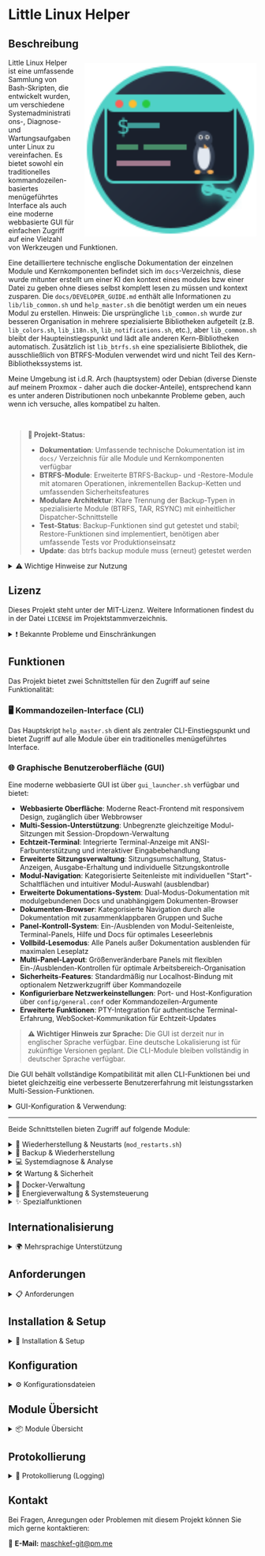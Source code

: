 # Little Linux Helper

## Beschreibung

<img src="gui/web/public/header-logo.svg" alt="Little Linux Helper" width="350" height="350" align="right" style="margin-left: 20px; margin-top: 10px;">

Little Linux Helper ist eine umfassende Sammlung von Bash-Skripten, die entwickelt wurden, um verschiedene Systemadministrations-, Diagnose- und Wartungsaufgaben unter Linux zu vereinfachen. Es bietet sowohl ein traditionelles kommandozeilen-basiertes menügeführtes Interface als auch eine moderne webbasierte GUI für einfachen Zugriff auf eine Vielzahl von Werkzeugen und Funktionen.

Eine detailliertere technische englische Dokumentation der einzelnen Module und Kernkomponenten befindet sich im `docs`-Verzeichnis, 
diese wurde mitunter erstellt um einer KI den kontext eines modules bzw einer Datei zu geben ohne dieses selbst komplett lesen zu müssen und kontext zusparen.
Die `docs/DEVELOPER_GUIDE.md` enthält alle Informationen zu `lib/lib_common.sh` und `help_master.sh` die benötigt werden um ein neues Modul zu erstellen. 
Hinweis: Die ursprüngliche `lib_common.sh` wurde zur besseren Organisation in mehrere spezialisierte Bibliotheken aufgeteilt (z.B. `lib_colors.sh`, `lib_i18n.sh`, `lib_notifications.sh`, etc.), aber `lib_common.sh` bleibt der Haupteinstiegspunkt und lädt alle anderen Kern-Bibliotheken automatisch. Zusätzlich ist `lib_btrfs.sh` eine spezialisierte Bibliothek, die ausschließlich von BTRFS-Modulen verwendet wird und nicht Teil des Kern-Bibliothekssystems ist.

Meine Umgebung ist i.d.R. Arch (hauptsystem) oder Debian (diverse Dienste auf meinem Proxmox - daher auch die docker-Anteile), entsprechend kann es unter anderen Distributionen noch unbekannte Probleme geben, auch wenn ich versuche, alles kompatibel zu halten.

<br clear="right">

> **🎯 Projekt-Status:**
> - **Dokumentation**: Umfassende technische Dokumentation ist im `docs/` Verzeichnis für alle Module und Kernkomponenten verfügbar
> - **BTRFS-Module**: Erweiterte BTRFS-Backup- und -Restore-Module mit atomaren Operationen, inkrementellen Backup-Ketten und umfassenden Sicherheitsfeatures
> - **Modulare Architektur**: Klare Trennung der Backup-Typen in spezialisierte Module (BTRFS, TAR, RSYNC) mit einheitlicher Dispatcher-Schnittstelle
> - **Test-Status**: Backup-Funktionen sind gut getestet und stabil; Restore-Funktionen sind implementiert, benötigen aber umfassende Tests vor Produktionseinsatz
> - **Update**: das btrfs backup module muss (erneut) getestet werden

<details>
<summary>⚠️ Wichtige Hinweise zur Nutzung</summary>

**Bitte beachte die folgenden Punkte sorgfältig, bevor du die Skripte aus diesem Repository verwendest:**

* **Kein professioneller Programmierer:** Ich bin eigentlich kein Programmierer. Diese Skripte sind als Hobbyprojekt und zum Vereinfachen entstanden. Sie können daher suboptimale Lösungsansätze, Fehler oder ineffiziente Herangehensweisen enthalten.
* **Nutzung auf eigene Gefahr:** Die Verwendung der hier bereitgestellten Skripte erfolgt ausschließlich auf eigene Gefahr. Ich übernehme keinerlei Verantwortung oder Haftung für mögliche Datenverluste, Systeminstabilitäten, Schäden an Hard- oder Software oder jegliche andere direkte oder indirekte Konsequenzen, die aus der Nutzung dieser Skripte resultieren könnten. Es wird dringend empfohlen, vor der Ausführung kritischer Operationen stets Backups deiner wichtigen Daten und deines Systems anzulegen.
* **KI-generierte Inhalte:** Ein erheblicher Teil der Skripte und der begleitenden Dokumentation wurde unter Zuhilfenahme von Künstlicher Intelligenz (KI) erstellt. Obwohl ich mich bemüht habe, die Funktionalität zu testen und die Informationen zu überprüfen, können die Skripte Fehler, unvorhergesehenes Verhalten oder logische Mängel enthalten, die auf den KI-Generierungsprozess zurückzuführen sind. Sei dir dieses Umstands bewusst und überprüfe den Code kritisch, bevor du ihn einsetzt, insbesondere in produktiven oder sensiblen Umgebungen.

</details>

## Lizenz

Dieses Projekt steht unter der MIT-Lizenz. Weitere Informationen findest du in der Datei `LICENSE` im Projektstammverzeichnis.

<details>
<summary>❗ Bekannte Probleme und Einschränkungen</summary>

Hier ist eine Liste von bekannten Problemen, Einschränkungen oder Verhaltensweisen, die dir bei der Nutzung der Skripte auffallen könnten.

* **Systemkompatibilität:**
    * Hauptsächliche Testumgebung: Arch Linux (Hauptsystem) und Debian (Proxmox-Services)
    * Andere Distributionen können unbekannte Kompatibilitätsprobleme haben, obwohl die Skripte für breite Kompatibilität entwickelt wurden
    * Einige Features erfordern spezifische Paketmanager oder Systemtools

* **Erweiterte Log-Analyse (`scripts/advanced_log_analyzer.py`):**
    * Bekannte Einschränkungen bezüglich Log-Format-Erkennung und Zeichenkodierung
    * Komplexe reguläre Ausdrücke können nicht alle Log-Varianten handhaben
    * Siehe `docs/advanced_log_analyzer.md` für detaillierte Einschränkungen und Nutzungshinweise

* **Modul-spezifische Einschränkungen:**
    * **BTRFS-Operationen**: Erfordert BTRFS-Dateisystem und entsprechende Berechtigungen
    * **Docker-Security**: Scan-Tiefe und -Genauigkeit hängen von der Komplexität der Compose-Dateien ab
    * **Hardware-Monitoring**: Temperatursensoren erfordern `lm-sensors` und entsprechende Hardware-Unterstützung

</details>

## Funktionen

Das Projekt bietet zwei Schnittstellen für den Zugriff auf seine Funktionalität:

### 🖥️ **Kommandozeilen-Interface (CLI)**
Das Hauptskript `help_master.sh` dient als zentraler CLI-Einstiegspunkt und bietet Zugriff auf alle Module über ein traditionelles menügeführtes Interface.

### 🌐 **Graphische Benutzeroberfläche (GUI)**
Eine moderne webbasierte GUI ist über `gui_launcher.sh` verfügbar und bietet:
- **Webbasierte Oberfläche**: Moderne React-Frontend mit responsivem Design, zugänglich über Webbrowser
- **Multi-Session-Unterstützung**: Unbegrenzte gleichzeitige Modul-Sitzungen mit Session-Dropdown-Verwaltung
- **Echtzeit-Terminal**: Integrierte Terminal-Anzeige mit ANSI-Farbunterstützung und interaktiver Eingabebehandlung
- **Erweiterte Sitzungsverwaltung**: Sitzungsumschaltung, Status-Anzeigen, Ausgabe-Erhaltung und individuelle Sitzungskontrolle
- **Modul-Navigation**: Kategorisierte Seitenleiste mit individuellen "Start"-Schaltflächen und intuitiver Modul-Auswahl (ausblendbar)
- **Erweiterte Dokumentations-System**: Dual-Modus-Dokumentation mit modulgebundenen Docs und unabhängigem Dokumenten-Browser
- **Dokumenten-Browser**: Kategorisierte Navigation durch alle Dokumentation mit zusammenklappbaren Gruppen und Suche
- **Panel-Kontroll-System**: Ein-/Ausblenden von Modul-Seitenleiste, Terminal-Panels, Hilfe und Docs für optimales Leseerlebnis
- **Vollbild-Lesemodus**: Alle Panels außer Dokumentation ausblenden für maximalen Leseplatz
- **Multi-Panel-Layout**: Größenveränderbare Panels mit flexiblen Ein-/Ausblenden-Kontrollen für optimale Arbeitsbereich-Organisation
- **Sicherheits-Features**: Standardmäßig nur Localhost-Bindung mit optionalem Netzwerkzugriff über Kommandozeile
- **Konfigurierbare Netzwerkeinstellungen**: Port- und Host-Konfiguration über `config/general.conf` oder Kommandozeilen-Argumente
- **Erweiterte Funktionen**: PTY-Integration für authentische Terminal-Erfahrung, WebSocket-Kommunikation für Echtzeit-Updates

> **⚠️ Wichtiger Hinweis zur Sprache:** Die GUI ist derzeit nur in englischer Sprache verfügbar. Eine deutsche Lokalisierung ist für zukünftige Versionen geplant. Die CLI-Module bleiben vollständig in deutscher Sprache verfügbar.

Die GUI behält vollständige Kompatibilität mit allen CLI-Funktionen bei und bietet gleichzeitig eine verbesserte Benutzererfahrung mit leistungsstarken Multi-Session-Funktionen.

<details>
<summary>GUI-Konfiguration & Verwendung:</summary>

```bash
# GUI-Launcher (Empfohlen):
./gui_launcher.sh              # Standard: sicherer localhost
./gui_launcher.sh -n           # Netzwerkzugriff aktivieren (-n Kurzform)
./gui_launcher.sh -n -f        # Netzwerkzugriff mit Firewall-Port-Öffnung
./gui_launcher.sh -p 8080      # Benutzerdefinierten Port (Kurzform)
./gui_launcher.sh --port 8080  # Benutzerdefinierten Port (Langform)
./gui_launcher.sh -n -p 80 -f  # Netzwerkzugriff auf benutzerdefiniertem Port mit Firewall
./gui_launcher.sh -b -n        # Erstellen und mit Netzwerkzugriff ausführen
./gui_launcher.sh -h           # Umfassende Hilfe

# Benutzerdefinierte Konfiguration via config/general.conf:
CFG_LH_GUI_PORT="3000"        # Standard-Port setzen
CFG_LH_GUI_HOST="localhost"   # Bindung setzen (localhost/0.0.0.0)

# Direkte Binary-Ausführung:
./little-linux-helper-gui -p 8080             # Benutzerdefinierten Port (Kurzform)
./little-linux-helper-gui --port 8080         # Benutzerdefinierten Port (Langform)
./little-linux-helper-gui -n                  # Netzwerkzugriff aktivieren (-n Kurzform)
./little-linux-helper-gui --network -p 80     # Netzwerkzugriff auf Port 80
./little-linux-helper-gui -h                  # Nutzungsinformationen anzeigen (Kurzform)
./little-linux-helper-gui --help              # Nutzungsinformationen anzeigen (Langform)
```

Die GUI behält vollständige Kompatibilität mit allen CLI-Funktionen bei und bietet gleichzeitig eine verbesserte Benutzererfahrung mit leistungsstarken Multi-Session-Funktionen.

</details>

---

Beide Schnittstellen bieten Zugriff auf folgende Module:

<details>
<summary>🔄 Wiederherstellung & Neustarts (<code>mod_restarts.sh</code>)</summary>

* Neustart des Login-Managers (Display Manager).
* Neustart des Sound-Systems (PipeWire, PulseAudio, ALSA).
* Neustart der Desktop-Umgebung (KDE, GNOME, XFCE, Cinnamon, MATE, LXDE, LXQt).
* Neustart von Netzwerkdiensten (NetworkManager, systemd-networkd, dhcpcd, systemd-resolved).

</details>

<details>
<summary>💾 Backup & Wiederherstellung</summary>

* **Einheitlicher Backup-Dispatcher** (`modules/backup/mod_backup.sh`):
    * Zentrale Dispatcher-Schnittstelle für alle Backup-Typen
    * Gemeinsame Konfigurationsverwaltung und Status-Berichterstattung für alle Backup-Methoden
    * Umfassende Status-Übersicht für BTRFS-, TAR- und RSYNC-Backups

* **BTRFS Snapshot Backup & Restore** (`modules/backup/mod_btrfs_backup.sh`, `modules/backup/mod_btrfs_restore.sh`):
    * **Erweiterte Features**: Atomare Backup-Operationen, received_uuid-Schutz, inkrementelle Kettenvalidierung
    * **Erweiterte BTRFS-Bibliothek** (`lib/lib_btrfs.sh`): Spezialisierte Bibliothek, die kritische BTRFS-Limitationen mit echten atomaren Mustern löst
    * **Dynamische Subvolume-Unterstützung**: Erkennt automatisch BTRFS-Subvolumes aus der Systemkonfiguration (`/etc/fstab`, `/proc/mounts`) und unterstützt manuelle Konfiguration für `@`, `@home`, `@var`, `@opt` und andere @-prefixierte Subvolumes mit optionaler Quellbewahrung
    * **Inkrementelle Backups**: Intelligente Parent-Erkennung, automatisches Fallback und umfassende Ketten-Integritätsvalidierung
    * **Restore-Funktionen**: Vollständige Systemwiederherstellung, individuelle Subvolume-Wiederherstellung, Ordner-Level-Wiederherstellung und Bootloader-Integration *(Hinweis: Restore-Funktionen sind implementiert, benötigen aber umfassende Tests)*
    * **Sicherheitsfeatures**: Live-Umgebungs-Erkennung, Dateisystem-Gesundheitsprüfung, Rollback-Funktionen und Dry-Run-Unterstützung
    * **Detaillierte Dokumentation**: Siehe `docs/mod_btrfs_backup.md`, `docs/mod_btrfs_restore.md` und `docs/lib_btrfs.md`

* **TAR Archiv Backup & Restore** (`modules/backup/mod_backup_tar.sh`, `modules/backup/mod_restore_tar.sh`):
    * **Flexible Backup-Optionen**: Nur Home, Systemkonfiguration, vollständiges System oder benutzerdefinierte Verzeichnisauswahl
    * **Intelligente Ausschlüsse**: Eingebaute System-Ausschlüsse, benutzer-konfigurierbare Muster und interaktive Ausschluss-Verwaltung
    * **Archiv-Verwaltung**: Komprimierte `.tar.gz` Archive mit automatischer Bereinigung und Aufbewahrungsrichtlinien
    * **Sichere Wiederherstellung**: Mehrere Zieloptionen mit Sicherheitswarnungen und Bestätigungsabfragen
    * **Dokumentation**: Siehe `docs/mod_backup_tar.md` und `docs/mod_restore_tar.md`

* **RSYNC Inkrementelle Backup & Restore** (`modules/backup/mod_backup_rsync.sh`, `modules/backup/mod_restore_rsync.sh`):
    * **Inkrementelle Intelligenz**: Speicher-effiziente Backups mit Hardlink-Optimierung über `--link-dest`
    * **Backup-Typen**: Vollbackups und inkrementelle Backups mit automatischer Parent-Erkennung
    * **Erweiterte Optionen**: Umfassende RSYNC-Konfiguration mit atomaren Operationen und Fortschrittsüberwachung
    * **Flexible Wiederherstellung**: Echtzeit-Fortschrittsüberwachung und vollständige Verzeichnisbaum-Wiederherstellung
    * **Dokumentation**: Siehe `docs/mod_backup_rsync.md` und `docs/mod_restore_rsync.md`

</details>

<details>
<summary>💻 Systemdiagnose & Analyse</summary>

* **Systeminformationen anzeigen (`mod_system_info.sh`)**:
    * Anzeige von Betriebssystem- und Kernel-Details.
    * CPU-Informationen.
    * RAM-Auslastung und Speicherstatistik.
    * Auflistung von PCI- und USB-Geräten.
    * Festplattenübersicht (Blockgeräte, Dateisysteme, Mountpunkte).
    * Anzeige der Top-Prozesse nach CPU- und Speicherauslastung.
    * Netzwerkkonfiguration (Schnittstellen, Routen, aktive Verbindungen, Hostname, DNS).
    * Temperaturen und Sensorwerte (erfordert `lm-sensors`).
* **Festplatten-Werkzeuge (`mod_disk.sh`)**:
    * Anzeige eingebundener Laufwerke und Blockgeräte.
    * Auslesen von S.M.A.R.T.-Werten (erfordert `smartmontools`).
    * Prüfung von Dateizugriffen auf Ordner (erfordert `lsof`).
    * Analyse der Festplattenbelegung (mit `df` und optional `ncdu`).
    * Testen der Festplattengeschwindigkeit (erfordert `hdparm`).
    * Überprüfung des Dateisystems (erfordert `fsck`).
    * Prüfung des Festplatten-Gesundheitsstatus (erfordert `smartmontools`).
    * Anzeige der größten Dateien in einem Verzeichnis.
* **Log-Analyse Werkzeuge (`mod_logs.sh`)**:
    * Anzeige von Logs der letzten X Minuten (aktueller und vorheriger Boot, erfordert ggf. `journalctl`).
    * Logs eines bestimmten systemd-Dienstes anzeigen (erfordert `journalctl`).
    * Xorg-Logs anzeigen.
    * dmesg-Ausgabe anzeigen und filtern.
    * Paketmanager-Logs anzeigen (unterstützt pacman, apt, dnf, yay).
    * **Erweiterte Log-Analyse (`scripts/advanced_log_analyzer.py`)**:
        * Führt eine detailliertere Analyse von Logdateien durch (benötigt Python 3, typischerweise als `python3`-Kommando).
        * Unterstützt Formate wie Syslog, Journald (Text-Export) und Apache (Common/Combined), inklusive automatischer Formaterkennung.
        * Zeigt allgemeine Statistiken (Gesamtzahl Einträge, Fehleranzahl, Fehlerrate).
        * Listet häufige Fehlermeldungen oder Fehler-Statuscodes.
        * Analysiert die zeitliche Verteilung von Logeinträgen (z.B. pro Stunde).
        * Identifiziert Top-Quellen (Programme/Dienste bei Syslog, IP-Adressen bei Apache).
        * Bietet Optionen zur Anpassung der Ausgabe (z.B. Anzahl der Top-Einträge, nur Zusammenfassung, nur Fehler).
        * *Hinweis: Dieses Skript bietet erweiterte Funktionen, sollte aber mit Bedacht und Verständnis seiner Funktionsweise eingesetzt werden, insbesondere unter Berücksichtigung der allgemeinen Projekthinweise*.

</details>

<details>
<summary>🛠️ Wartung & Sicherheit</summary>

* **Paketverwaltung & Updates (`mod_packages.sh`)**:
    * Systemaktualisierung (unterstützt pacman, apt, dnf, yay).
    * Aktualisierung alternativer Paketmanager (Flatpak, Snap, Nix).
    * Suchen und Entfernen von verwaisten Paketen.
    * Bereinigung des Paket-Caches.
    * Suchen und Installieren von Paketen.
    * Anzeigen installierter Pakete (inkl. alternativer Quellen).
    * Anzeigen von Paketmanager-Logs.
* **Sicherheitsüberprüfungen (`mod_security.sh`)**:
    * Anzeige offener Netzwerkports (erfordert `ss`, optional `nmap`).
    * Anzeige fehlgeschlagener Anmeldeversuche.
    * System auf Rootkits prüfen (erfordert `rkhunter`, optional `chkrootkit`).
    * Firewall-Status prüfen (UFW, firewalld, iptables).
    * Prüfung auf Sicherheits-Updates.
    * Überprüfung von Kennwort-Richtlinien und Benutzerkonten.
    * **Docker Security Überprüfung**:
        * Analysiert Docker-Compose Dateien (`docker-compose.yml`, `compose.yml`) auf häufige Sicherheitsprobleme.
        * Der Suchpfad für Compose-Dateien, die Suchtiefe und auszuschließende Verzeichnisse sind konfigurierbar.
        * Bietet eine interaktive Konfiguration des Suchpfads, falls der aktuelle Pfad ungültig ist oder geändert werden soll.
        * Führt eine Reihe von Prüfungen durch, darunter:
            * Fehlen von Update-Management-Labels (z.B. für Diun, Watchtower).
            * Unsichere Berechtigungen für `.env`-Dateien.
            * Zu offene Berechtigungen für Verzeichnisse, die Compose-Dateien enthalten.
            * Verwendung von `:latest`-Image-Tags oder Images ohne spezifische Versionierung. (In der `config/docker.conf.example` im standard deaktiviert.)
            * Konfiguration von Containern mit `privileged: true`.
            * Einbindung kritischer Host-Pfade als Volumes (z.B. `/`, `/etc`, `/var/run/docker.sock`). (Wird derzeit nicht in der zusammenfassung mit ausgegeben.)
            * Auf `0.0.0.0` exponierte Ports, die Dienste für alle Netzwerkschnittstellen verfügbar machen.
            * Verwendung potenziell gefährlicher Linux-Capabilities (z.B. `SYS_ADMIN`, `NET_ADMIN`).
            * Deaktivierte Sicherheitsoptionen wie `apparmor:unconfined` oder `seccomp:unconfined`.
            * Vorkommen von bekannten Standardpasswörtern in Umgebungsvariablen.
            * Direkte Einbettung sensitiver Daten (z.B. API-Keys, Tokens) anstelle von Umgebungsvariablen. (funktioniert aktuell nicht wirklich)
        * Optional kann eine Liste der aktuell laufenden Docker-Container angezeigt werden. (In der `config/docker.conf.example` im standard deaktiviert.)
        * Stellt eine Zusammenfassung der gefundenen potenziellen Probleme mit Empfehlungen bereit.

</details>

<details>
<summary>🐳 Docker-Verwaltung</summary>

* **Docker Container Management (`mod_docker.sh`)**:
    * Container-Status-Überwachung und -Verwaltung.
    * Docker-Systeminformationen und Ressourcennutzung.
    * Container-Log-Zugriff und -Analyse.
    * Netzwerk- und Volume-Verwaltung.
* **Docker Setup & Installation (`mod_docker_setup.sh`)**:
    * Automatisierte Docker-Installation über Distributionen hinweg.
    * Docker Compose Setup und Konfiguration.
    * Benutzer-Berechtigungskonfiguration für Docker-Zugriff.
    * System-Service-Konfiguration und Startup.

</details>

<details>
<summary>🔋 Energieverwaltung & Systemsteuerung</summary>

* **Energieverwaltung (`mod_energy.sh`)**:
    * Energieprofilverwaltung (Performance, Balanced, Power-Saver).
    * Standby/Suspend-Kontrolle mit zeitgesteuerter Inhibit-Funktionalität.
    * Bildschirmhelligkeitssteuerung.
    * Schnellaktionen zur Wiederherstellung der Standby-Funktionalität.

</details>

<details>
<summary>✨ Spezialfunktionen</summary>

* Sammeln wichtiger Debug-Informationen in einer Datei.

</details>

## Internationalisierung

<details>
<summary>🌍 Mehrsprachige Unterstützung</summary>

Little Linux Helper unterstützt mehrere Sprachen für die Benutzeroberfläche. Das Internationalisierungssystem ermöglicht eine konsistente und benutzerfreundliche Erfahrung in verschiedenen Sprachen.

**Unterstützte Sprachen:**
* **Deutsch (de)**: Vollständige Übersetzungsunterstützung für alle Module
* **Englisch (en)**: Vollständige Übersetzungsunterstützung für alle Module (Standardsprache und Fallback)
* **Spanisch (es)**: Nur vereinzelte interne Übersetzungen (Log-Einträge, etc.), praktisch unbrauchbar
* **Französisch (fr)**: Nur vereinzelte interne Übersetzungen (Log-Einträge, etc.), praktisch unbrauchbar

**Sprachauswahl:**
* **Automatische Erkennung**: Das System erkennt automatisch die Systemsprache basierend auf Umgebungsvariablen (`LANG`, `LC_ALL`, `LC_MESSAGES`)
* **Manuelle Konfiguration**: Die Sprache kann in der Datei `config/general.conf` mit der Einstellung `CFG_LH_LANG` festgelegt werden
* **Fallback-Mechanismus**: Bei fehlenden Übersetzungen oder nicht unterstützten Sprachen wird automatisch auf Englisch zurückgegriffen

**Konfiguration der Sprache:**
```bash
# In config/general.conf
CFG_LH_LANG="auto"    # Automatische Systemsprache-Erkennung
CFG_LH_LANG="de"      # Deutsch
CFG_LH_LANG="en"      # Englisch
CFG_LH_LANG="es"      # Spanisch (praktisch unbrauchbar, nur interne Meldungen)
CFG_LH_LANG="fr"      # Französisch (praktisch unbrauchbar, nur interne Meldungen)
```

**Technische Details:**
* Alle Benutzertexte werden über das `lh_msg()` System abgerufen
* Übersetzungsdateien befinden sich im `lang/` Verzeichnis, organisiert nach Sprachcodes
* Das System lädt zuerst Englisch als Fallback-Basis und überschreibt dann mit der gewünschten Sprache
* Fehlende Übersetzungsschlüssel werden automatisch protokolliert und als `[SCHLÜSSEL]` angezeigt

</details>

## Anforderungen

<details>
<summary>📋 Anforderungen</summary>

### Kern-Anforderungen:
* Bash-Shell
* Standard Linux-Dienstprogramme (wie `grep`, `awk`, `sed`, `find`, `df`, `lsblk`, `ip`, `ps`, `free`, `tar`, `rsync`, `btrfs-progs` etc.)
* Einige Funktionen erfordern möglicherweise Root-Rechte und werden ggf. `sudo` verwenden.

### GUI-Anforderungen (optional):
* **Go** (1.18 oder neuer) für Backend-Server-Kompilierung
* **Node.js** (16 oder neuer) und **npm** für Frontend-Entwicklung und -Erstellung
* **Webbrowser** für den Zugriff auf die GUI-Oberfläche
* Zusätzliche System-Abhängigkeiten: `github.com/gofiber/fiber/v2`, `github.com/gofiber/websocket/v2`, `github.com/creack/pty` (automatisch installiert)

### Optionale Abhängigkeiten:
Für spezifische Funktionen werden zusätzliche Pakete benötigt, die das Skript bei Bedarf zu installieren versucht:
    * `btrfs-progs` (für BTRFS Backup/Restore)
    * `rsync` (für RSYNC Backup/Restore)
    * `smartmontools` (für S.M.A.R.T.-Werte und Festplatten-Gesundheitsstatus)
    * `lsof` (für Dateizugriff-Prüfung)
    * `hdparm` (für Festplattengeschwindigkeitstest)
    * `ncdu` (für interaktive Festplattenanalyse, optional)
    * `util-linux` (enthält `fsck`)
    * `iproute2` (enthält `ss`)
    * `rkhunter` (für Rootkit-Prüfung)
    * `chkrootkit` (optional, für zusätzliche Rootkit-Prüfung)
    * `lm-sensors` (für Temperatur- und Sensorwerte)
    * `nmap` (optional, für lokalen Port-Scan)
    * **Desktop-Benachrichtigungen:** `libnotify` (stellt `notify-send` bereit), `zenity` oder `kdialog`.
    * Python 3 (typischerweise als `python` oder `python3`-Kommando; für erweiterte Log-Analyse)
    * `pacman-contrib` (für `paccache` auf Arch-basierten Systemen, falls nicht vorhanden)
    * `expac` (für kürzlich installierte Pakete auf Arch-basierten Systemen)

Das Skript versucht, den verwendeten Paketmanager (pacman, yay, apt, dnf) automatisch zu erkennen. Es erkennt auch alternative Paketmanager wie Flatpak, Snap, Nix und AppImage.

</details>

## Installation & Setup

<details>
<summary>🚀 Installation & Setup</summary>

### CLI-Installation:
1. Klone das Repository oder lade die Skripte herunter.
2. Stelle sicher, dass das Hauptskript `help_master.sh` ausführbar ist:
    ```bash
    chmod +x help_master.sh
    ```
3. Führe die CLI-Oberfläche aus:
    ```bash
    ./help_master.sh
    ```

### GUI-Installation (optional):
1. Stelle sicher, dass Go (1.18+) und Node.js (16+) auf deinem System installiert sind.
2. Mache den GUI-Launcher ausführbar:
    ```bash
    chmod +x gui_launcher.sh
    ```
3. Starte die GUI-Oberfläche:
    ```bash
    ./gui_launcher.sh
    ```
4. Die GUI wird automatisch:
   - Abhängigkeiten beim ersten Start einrichten
   - Die Anwendung bei Bedarf erstellen
   - Den Webserver auf `http://localhost:3000` starten
   - Deinen Standard-Webbrowser zur Oberfläche öffnen

**GUI-Entwicklungsmodus:**
Für Entwicklung mit Hot-Reload-Funktionen:
```bash
cd gui/
./setup.sh    # Einmalige Einrichtung
./dev.sh      # Entwicklungsserver starten
```

</details>

## Konfiguration

<details>
<summary>⚙️ Konfigurationsdateien</summary>

Little Linux Helper verwendet Konfigurationsdateien, um bestimmte Aspekte seines Verhaltens anzupassen. Diese Dateien befinden sich im Verzeichnis `config/`.

Beim ersten Start des Hauptskripts (`help_master.sh`) werden automatisch Standard-Konfigurationsdateien erstellt, falls diese noch nicht vorhanden sind. Dies geschieht, indem Vorlagedateien mit der Endung `.example` (z.B. `backup.conf.example`) in ihre aktiven Gegenstücke ohne das Suffix (z.B. `backup.conf`) kopiert werden.

**Wichtig:** Du wirst beim ersten Erstellen einer Konfigurationsdatei darauf hingewiesen. Es wird empfohlen, diese neu erstellten `.conf`-Dateien zu überprüfen und gegebenenfalls an deine spezifischen Bedürfnisse anzupassen.

Aktuell werden Konfigurationsdateien für folgende Module verwendet:
*   **Allgemeine Einstellungen (`help_master.sh`)**: Sprache, Logging-Verhalten und andere grundlegende Einstellungen (`config/general.conf`).
*   **Backup & Wiederherstellung (`modules/backup/mod_backup.sh`, `modules/backup/mod_btrfs_backup.sh`, `modules/backup/mod_btrfs_restore.sh`)**: Einstellungen für Backup-Pfade, Aufbewahrungsrichtlinien etc. (`config/backup.conf`).
*   **Docker Security Überprüfung (`mod_security.sh`)**: Einstellungen für Suchpfade, zu überspringende Warnungen etc. (`config/docker.conf`).

</details>

## Module Übersicht

<details>
<summary>📦 Module Übersicht</summary>

Das Projekt ist in Module unterteilt, um die Funktionalität zu organisieren:

* **`lib/lib_common.sh`**: Das Herzstück des Projekts. Enthält zentrale, von allen Modulen genutzte Funktionen wie:
    *  Ein einheitliches Logging-System.
    * Funktionen zur Befehlsüberprüfung und automatischen Installation von Abhängigkeiten.
    * Standardisierte Benutzerinteraktionen (Ja/Nein-Fragen, Eingabeaufforderungen).
    * Die Erkennung von Systemkomponenten (Paketmanager, etc.).
    * Verwaltung von farbiger Terminalausgabe für eine bessere Lesbarkeit.
    * Komplexe Logik zur Ermittlung des aktiven Desktop-Benutzers.
    * Die Fähigkeit, **Desktop-Benachrichtigungen** an den Benutzer zu senden.
    * **Kern-Bibliothekssystem**: Lädt automatisch spezialisierte Bibliothekskomponenten (`lib_colors.sh`, `lib_i18n.sh`, `lib_ui.sh`, etc.).
* **`lib/lib_btrfs.sh`**: **Spezialisierte BTRFS-Bibliothek** (nicht Teil des Kern-Bibliothekssystems). Stellt erweiterte BTRFS-spezifische Funktionen für atomare Backup-Operationen, inkrementelle Kettenvalidierung und umfassende BTRFS-Sicherheitsmechanismen bereit. Wird ausschließlich von BTRFS-Modulen verwendet und muss explizit eingebunden werden.
* **`modules/mod_restarts.sh`**: Bietet Optionen zum Neustarten von Diensten und der Desktop-Umgebung.
* **`modules/backup/mod_backup.sh`**: Einheitlicher Backup-Dispatcher mit zentraler Schnittstelle für alle Backup-Typen (BTRFS, TAR, RSYNC).
* **`modules/backup/mod_btrfs_backup.sh`**: BTRFS-spezifische Backup-Funktionen (Snapshots, Transfer, Integritätsprüfung, Marker, Bereinigung, Status, uvm.). Verwendet `lib_btrfs.sh` für erweiterte BTRFS-Operationen.
* **`modules/backup/mod_btrfs_restore.sh`**: BTRFS-spezifische Restore-Funktionen (komplettes System, einzelne Subvolumes, Ordner und Dry-Run). Verwendet `lib_btrfs.sh` für atomare Restore-Operationen.
* **`modules/backup/mod_backup_tar.sh`**: TAR-Archiv-Backup-Funktionalität mit mehreren Backup-Typen und intelligentem Ausschluss-Management.
* **`modules/backup/mod_restore_tar.sh`**: TAR-Archiv-Wiederherstellung mit Sicherheitsfeatures und flexiblen Zieloptionen.
* **`modules/backup/mod_backup_rsync.sh`**: RSYNC inkrementelle Backups mit Hardlink-Optimierung und umfassender Konfiguration.
* **`modules/backup/mod_restore_rsync.sh`**: RSYNC Backup-Wiederherstellung mit Echtzeit-Fortschrittsüberwachung und vollständiger Verzeichnisbaum-Wiederherstellung.
* **`modules/mod_system_info.sh`**: Zeigt detaillierte Systeminformationen an.
* **`modules/mod_disk.sh`**: Werkzeuge zur Festplattenanalyse und -wartung.
* **`modules/mod_logs.sh`**: Analyse von System- und Anwendungsprotokollen.
* **`modules/mod_packages.sh`**: Paketverwaltung, Systemaktualisierung, Bereinigung.
* **`modules/mod_security.sh`**: Sicherheitsüberprüfungen, Docker-Security, Netzwerk, Rootkit-Check.
* **`modules/mod_docker.sh`**: Docker-Container-Management und -Überwachung.
* **`modules/mod_docker_setup.sh`**: Docker-Installation und Setup-Automatisierung.
* **`modules/mod_energy.sh`**: Energieverwaltung und Stromverwaltungsfunktionen (Energieprofile, Standby-Kontrolle, Helligkeit).

</details>

## Protokollierung

<details>
<summary>📜 Protokollierung (Logging)</summary>

Alle Aktionen werden in Log-Dateien protokolliert, um die Nachverfolgung und Fehlerbehebung zu erleichtern.

* **Speicherort:** Die Log-Dateien werden im Unterverzeichnis `logs` innerhalb des Projektverzeichnisses erstellt. Für jeden Monat wird ein eigener Unterordner angelegt (z.B. `logs/2025-06`).
* **Dateinamen:** Allgemeine Logdateien erhalten einen Zeitstempel, wann das Skript gestartet wurde. Backup- und Restore-spezifische Protokolle werden ebenfalls mit einem Zeitstempel versehen, um jede Sitzung separat zu erfassen.

</details>

## Kontakt

Bei Fragen, Anregungen oder Problemen mit diesem Projekt können Sie mich gerne kontaktieren:

📧 **E-Mail:** [maschkef-git@pm.me](mailto:maschkef-git@pm.me)
